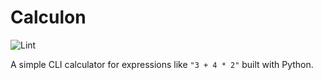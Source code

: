 # Calculon

![Lint](https://github.com/stevewoah/calculon/actions/workflows/lint.yml/badge.svg)

A simple CLI calculator for expressions like `"3 + 4 * 2"` built with Python.
